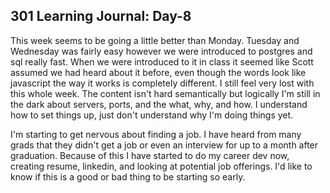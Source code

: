 ## 301 Learning Journal: Day-8 ##

This week seems to be going a little better than Monday. Tuesday and Wednesday was fairly easy however we were introduced to postgres and sql really fast. When we were introduced to it in class it seemed like Scott assumed we had heard about it before, even though the words look like javascript the way it works is completely different. I still feel very lost with this whole week. The content isn't hard semantically but logically I'm still in the dark about servers, ports, and the what, why, and how. I understand how to set things up, just don't understand why I'm doing things yet.

I'm starting to get nervous about finding a job. I have heard from many grads that they didn't get a job or even an interview for up to a month after graduation. Because of this I have started to do my career dev now, creating resume, linkedin, and looking at potential job offerings. I'd like to know if this is a good or bad thing to be starting so early. 
